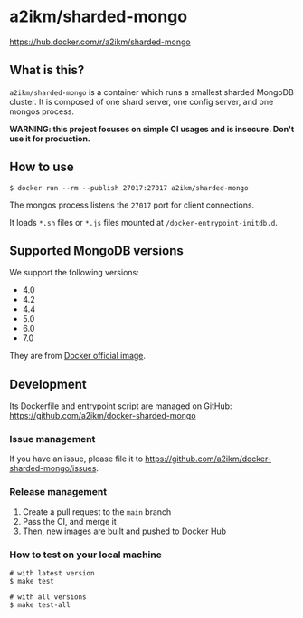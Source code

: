 # a2ikm/sharded-mongo

https://hub.docker.com/r/a2ikm/sharded-mongo

## What is this?

`a2ikm/sharded-mongo` is a container which runs a smallest sharded MongoDB cluster.
It is composed of one shard server, one config server, and one mongos process.

**WARNING: this project focuses on simple CI usages and is insecure. Don't use it for production.**

## How to use

```
$ docker run --rm --publish 27017:27017 a2ikm/sharded-mongo
```

The mongos process listens the `27017` port for client connections.

It loads  `*.sh` files or `*.js` files mounted at `/docker-entrypoint-initdb.d`.

## Supported MongoDB versions

We support the following versions:

- 4.0
- 4.2
- 4.4
- 5.0
- 6.0
- 7.0

They are from [Docker official image](https://hub.docker.com/_/mongo).

## Development

Its Dockerfile and entrypoint script are managed on GitHub:
https://github.com/a2ikm/docker-sharded-mongo

### Issue management

If you have an issue, please file it to https://github.com/a2ikm/docker-sharded-mongo/issues.

### Release management

1. Create a pull request to the `main` branch
2. Pass the CI, and merge it
3. Then, new images are built and pushed to Docker Hub

### How to test on your local machine

```
# with latest version
$ make test

# with all versions
$ make test-all
```
